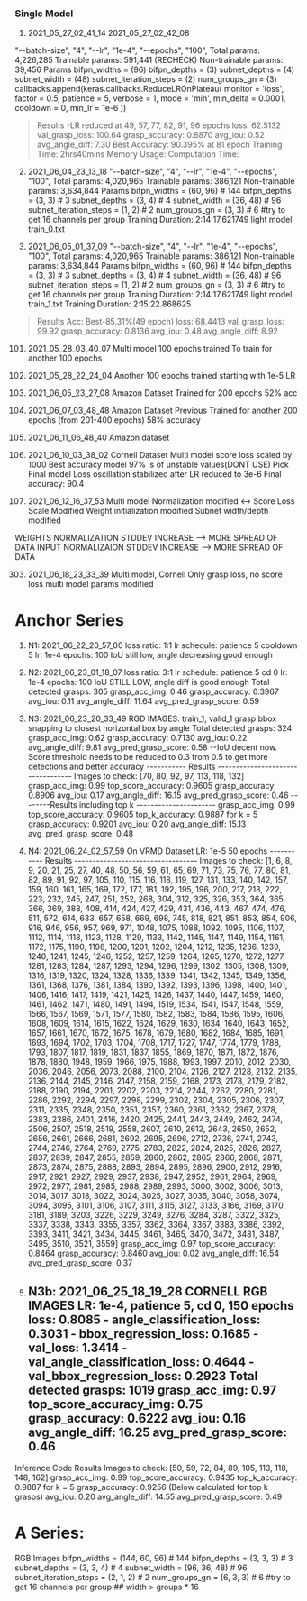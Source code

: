 ### Single Model

1. 2021_05_27_02_41_14   2021_05_27_02_42_08

"--batch-size", "4",
"--lr", "1e-4",
"--epochs", "100",
Total params: 4,226,285
Trainable params: 591,441 (RECHECK)
Non-trainable params: 39,456
Params
    bifpn_widths = (96)
    bifpn_depths = (3)
    subnet_depths = (4)
    subnet_width = (48)
    subnet_iteration_steps = (2)
    num_groups_gn = (3)
callbacks.append(keras.callbacks.ReduceLROnPlateau(
    monitor    = 'loss',
    factor     = 0.5,
    patience   = 5,
    verbose    = 1,
    mode       = 'min',
    min_delta  = 0.0001,
    cooldown   = 0,
    min_lr     = 1e-6
))
> Results
-LR reduced at 49, 57, 77, 82, 91, 96 epochs
loss: 62.5132
val_grasp_loss: 100.64
grasp_accuracy: 0.8870
avg_iou: 0.52
avg_angle_diff: 7.30
Best Accuracy: 90.395% at 81 epoch
Training Time: 2hrs40mins
Memory Usage:
Computation Time:

2. 2021_06_04_23_13_18
"--batch-size", "4",
"--lr", "1e-4",
"--epochs", "100",
Total params: 4,020,965
Trainable params: 386,121
Non-trainable params: 3,634,844
Params
    bifpn_widths = (60, 96)   # 144
    bifpn_depths = (3, 3)                # 3
    subnet_depths = (3, 4)               # 4
    subnet_width = (36, 48)    # 96
    subnet_iteration_steps = (1, 2)      # 2
    num_groups_gn = (3, 3)           # 6  #try to get 16 channels per group
Training Duration: 2:14:17.621749
light model
train_0.txt

3. 2021_06_05_01_37_09
"--batch-size", "4",
"--lr", "1e-4",
"--epochs", "100",
Total params: 4,020,965
Trainable params: 386,121
Non-trainable params: 3,634,844
Params
    bifpn_widths = (60, 96)   # 144
    bifpn_depths = (3, 3)                # 3
    subnet_depths = (3, 4)               # 4
    subnet_width = (36, 48)    # 96
    subnet_iteration_steps = (1, 2)      # 2
    num_groups_gn = (3, 3)           # 6  #try to get 16 channels per group
Training Duration: 2:14:17.621749
light model
train_1.txt
Training Duration: 2:15:22.868625
> Results
    Acc: Best-85.31%(49 epoch)
    loss: 68.4413
    val_grasp_loss: 99.92
    grasp_accuracy: 0.8136
    avg_iou: 0.48
    avg_angle_diff: 8.92


101. 2021_05_28_03_40_07
Multi model 100 epochs trained
To train for another 100 epochs

102. 2021_05_28_22_24_04
Another 100 epochs trained starting with 1e-5 LR

201. 2021_06_05_23_27_08
Amazon Dataset
Trained for 200 epochs
52% acc

202. 2021_06_07_03_48_48
Amazon Dataset
Previous Trained for another 200 epochs (from 201-400 epochs)
58% accuracy

203. 2021_06_11_06_48_40
Amazon dataset

301. 2021_06_10_03_38_02
Cornell Dataset
Multi model score loss scaled by 1000 
Best accuracy model 97% is of unstable values(DONT USE)
Pick Final model
Loss oscillation stabilized after LR reduced to 3e-6
Final accuracy: 90.4

302. 2021_06_12_16_37_53
Multi model
Normalization modified <-> Score Loss Scale Modified
Weight initialization modified
Subnet width/depth modified

WEIGHTS NORMALIZATION STDDEV INCREASE --> MORE SPREAD OF DATA
INPUT NORMALIZAION STDDEV INCREASE --> MORE SPREAD OF DATA

303. 2021_06_18_23_33_39
Multi model, Cornell
Only grasp loss, no score loss
multi model params modified

# Anchor Series
1. N1: 2021_06_22_20_57_00
    loss ratio: 1:1
    lr schedule: patience 5 cooldown 5
    lr: 1e-4
    epochs: 100
    IoU still low, angle decreasing good enough

2. N2: 2021_06_23_01_18_07
    loss ratio: 3:1
    lr schedule: patience 5 cd 0
    lr: 1e-4
    epochs: 100
    IoU STILL LOW, angle diff is good enough
        Total detected grasps:  305
        grasp_acc_img: 0.46
        grasp_accuracy: 0.3967
        avg_iou: 0.11
        avg_angle_diff: 11.64
        avg_pred_grasp_score: 0.59

3. N3: 2021_06_23_20_33_49
    RGD IMAGES: train_1, valid_1
    grasp bbox snapping to closest horizontal box by angle
    Total detected grasps:  324
    grasp_acc_img: 0.62
    grasp_accuracy: 0.7130
    avg_iou: 0.22
    avg_angle_diff: 9.81
    avg_pred_grasp_score: 0.58
    --IoU decent now. Score threshold needs to be reduced to 0.3 from 0.5 to get more detections and better accuracy
    ----------- Results ----------------------------------
    Images to check:  [70, 80, 92, 97, 113, 118, 132]
    grasp_acc_img: 0.99
    top_score_accuracy: 0.9605
    grasp_accuracy: 0.8906
    avg_iou: 0.17
    avg_angle_diff: 16.15
    avg_pred_grasp_score: 0.46
    --------Results including top k ----------------------
    grasp_acc_img: 0.99
    top_score_accuracy: 0.9605
    top_k_accuracy: 0.9887 for k = 5
    grasp_accuracy: 0.9201
    avg_iou: 0.20
    avg_angle_diff: 15.13
    avg_pred_grasp_score: 0.48

4. N4: 2021_06_24_02_57_59
    On VRMD Dataset
    LR: 1e-5
    50 epochs
    ----------- Results ----------------------------------
    Images to check:  [1, 6, 8, 9, 20, 21, 25, 27, 40, 48, 50, 56, 59, 61, 65, 69, 71, 73, 75, 76, 77, 80, 81, 82, 89, 91, 92, 97, 105, 110, 115, 116, 118, 119, 127, 131, 133, 140, 142, 157, 159, 160, 161, 165, 169, 172, 177, 181, 192, 195, 196, 200, 217, 218, 222, 223, 232, 245, 247, 251, 252, 268, 304, 312, 325, 326, 353, 364, 365, 366, 369, 388, 408, 414, 424, 427, 429, 431, 436, 443, 467, 474, 476, 511, 572, 614, 633, 657, 658, 669, 698, 745, 818, 821, 851, 853, 854, 906, 916, 946, 956, 957, 969, 971, 1048, 1075, 1088, 1092, 1095, 1106, 1107, 1112, 1114, 1118, 1123, 1128, 1129, 1133, 1142, 1145, 1147, 1149, 1154, 1161, 1172, 1175, 1190, 1198, 1200, 1201, 1202, 1204, 1212, 1235, 1236, 1239, 1240, 1241, 1245, 1246, 1252, 1257, 1259, 1264, 1265, 1270, 1272, 1277, 1281, 1283, 1284, 1287, 1293, 1294, 1296, 1299, 1302, 1305, 1308, 1309, 1316, 1319, 1320, 1324, 1328, 1336, 1339, 1341, 1342, 1345, 1349, 1356, 1361, 1368, 1376, 1381, 1384, 1390, 1392, 1393, 1396, 1398, 1400, 1401, 1406, 1416, 1417, 1419, 1421, 1425, 1426, 1437, 1440, 1447, 1459, 1460, 1461, 1462, 1471, 1480, 1491, 1494, 1519, 1534, 1541, 1547, 1548, 1559, 1566, 1567, 1569, 1571, 1577, 1580, 1582, 1583, 1584, 1586, 1595, 1606, 1608, 1609, 1614, 1615, 1622, 1624, 1629, 1630, 1634, 1640, 1643, 1652, 1657, 1661, 1670, 1672, 1675, 1678, 1679, 1680, 1682, 1684, 1685, 1691, 1693, 1694, 1702, 1703, 1704, 1708, 1717, 1727, 1747, 1774, 1779, 1788, 1793, 1807, 1817, 1819, 1831, 1837, 1855, 1869, 1870, 1871, 1872, 1876, 1878, 1880, 1948, 1959, 1966, 1975, 1988, 1993, 1997, 2010, 2012, 2030, 2036, 2046, 2056, 2073, 2088, 2100, 2104, 2126, 2127, 2128, 2132, 2135, 2136, 2144, 2145, 2146, 2147, 2158, 2159, 2168, 2173, 2178, 2179, 2182, 2188, 2190, 2194, 2201, 2202, 2203, 2214, 2244, 2262, 2280, 2281, 2286, 2292, 2294, 2297, 2298, 2299, 2302, 2304, 2305, 2306, 2307, 2311, 2335, 2348, 2350, 2351, 2357, 2360, 2361, 2362, 2367, 2378, 2383, 2386, 2401, 2416, 2420, 2425, 2441, 2443, 2449, 2462, 2474, 2506, 2507, 2518, 2519, 2558, 2607, 2610, 2612, 2643, 2650, 2652, 2656, 2661, 2666, 2681, 2692, 2695, 2696, 2712, 2736, 2741, 2743, 2744, 2746, 2764, 2769, 2775, 2783, 2822, 2824, 2825, 2826, 2827, 2837, 2839, 2847, 2855, 2859, 2860, 2862, 2865, 2866, 2868, 2871, 2873, 2874, 2875, 2888, 2893, 2894, 2895, 2896, 2900, 2912, 2916, 2917, 2921, 2927, 2929, 2937, 2938, 2947, 2952, 2961, 2964, 2969, 2972, 2977, 2981, 2985, 2988, 2989, 2993, 3000, 3002, 3006, 3013, 3014, 3017, 3018, 3022, 3024, 3025, 3027, 3035, 3040, 3058, 3074, 3094, 3095, 3101, 3106, 3107, 3111, 3115, 3127, 3133, 3166, 3169, 3170, 3181, 3189, 3203, 3226, 3229, 3249, 3276, 3284, 3287, 3322, 3325, 3337, 3338, 3343, 3355, 3357, 3362, 3364, 3367, 3383, 3386, 3392, 3393, 3411, 3421, 3434, 3445, 3461, 3465, 3470, 3472, 3481, 3487, 3495, 3510, 3521, 3559]
    grasp_acc_img: 0.97
    top_score_accuracy: 0.8464
    grasp_accuracy: 0.8460
    avg_iou: 0.02
    avg_angle_diff: 16.54
    avg_pred_grasp_score: 0.37

5. N3b: 2021_06_25_18_19_28
CORNELL RGB IMAGES
    LR: 1e-4, patience 5, cd 0, 150 epochs
    loss: 0.8085 - angle_classification_loss: 0.3031 - bbox_regression_loss: 0.1685 - val_loss: 1.3414 - val_angle_classification_loss: 0.4644 - val_bbox_regression_loss: 0.2923
    Total detected grasps:  1019
    grasp_acc_img: 0.97
    top_score_accuracy_img: 0.75
    grasp_accuracy: 0.6222
    avg_iou: 0.16
    avg_angle_diff: 16.25
    avg_pred_grasp_score: 0.46
    ------
Inference Code Results
    Images to check:  [50, 59, 72, 84, 89, 105, 113, 118, 148, 162]
    grasp_acc_img: 0.99
    top_score_accuracy: 0.9435
    top_k_accuracy: 0.9887 for k = 5
    grasp_accuracy: 0.9256
  (Below calculated for top k grasps)
    avg_iou: 0.20
    avg_angle_diff: 14.55
    avg_pred_grasp_score: 0.49

# A Series:
RGB Images
bifpn_widths = (144, 60, 96)   # 144
bifpn_depths = (3, 3, 3)                # 3
subnet_depths = (3, 3, 4)               # 4
subnet_width = (96, 36, 48)    # 96
subnet_iteration_steps = (2, 1, 2)      # 2
num_groups_gn = (6, 3, 3)           # 6  #try to get 16 channels per group ## width > groups * 16 